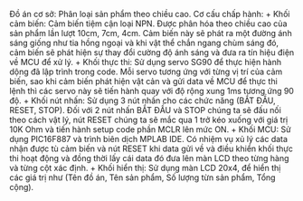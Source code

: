 Đồ án cơ sở:
  Phân loại sản phẩm theo chiều cao. 
    Cơ cấu chấp hành: 
    + Khối cảm biến: Cảm biến tiệm cận loại NPN. Được phân hóa theo chiều cao của sản phẩm lần lượt 10cm, 7cm, 4cm. Cảm biến này sẽ phát ra một đường ánh sáng giống như tia hồng ngoại và khi vật thể chắn ngang chùm sáng đó, cảm biến sẽ phát hiện sự thay đổi cường độ ánh sáng và đưa ra tín hiệu điện về MCU để xử lý. 
    + Khối thực thi: Sử dụng servo SG90 để thực hiện hành dộng đã lập trình trong code. Mỗi servo tương ứng với từng vị trí của cảm biến, sao khi cảm biến phát hiện vật cản và gửi data về MCU để thực thi lệnh thì các servo này sẽ tiến hành quay với độ rộng xung 1ms tương ứng 90 độ. 
    + Khối nút nhấn: Sử dụng 3 nút nhấn cho các chức năng (BẮT ĐẦU, RESET, STOP). Đối với 2 nút nhấn BẮT ĐẦU và STOP chúng ta sẽ đấu nối theo cách vật lý, nút RESET chúng ta sẽ mắc qua 1 trở kéo xuống với giá trị 10K Ohm và tiến hành setup code phần MCLR lên mức ON. 
    + Khối MCU: Sử dụng PIC16F887 và trình biên dịch MPLAB IDE. Có nhiệm vụ xủ lý các data nhận được tù cảm biến và nút RESET khi data gửi về và điều khiển khối thực thi hoạt động và đồng thời lấy cái data đó đưa lên màn LCD theo từng hàng và từng cột xác định. 
    + Khối hiển thị: Sử dụng màn LCD 20x4, để hiển thị các giá trị như (Tên đồ án, Tên sản phẩm, Số lượng từn sản phẩm, Tổng cộng).
